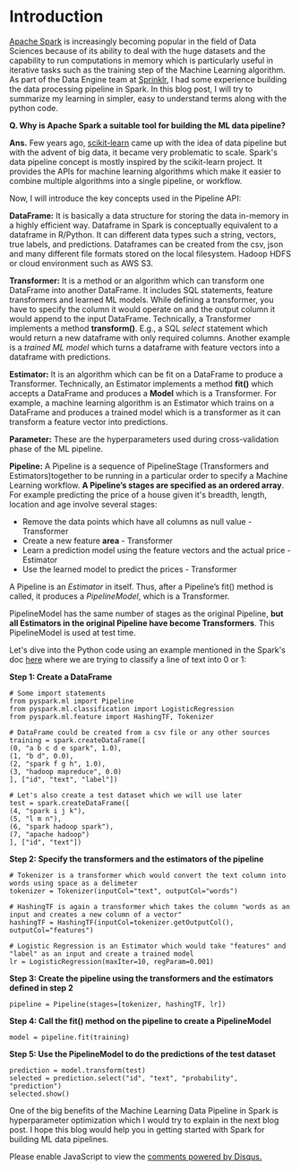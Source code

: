 <!-- 
.. title: Building Machine Learning Data Pipeline using Apache Spark
.. slug: building-machine-learning-data-pipeline-using-apache-spark
.. date: 2019-03-20 02:13:21 UTC+05:30
.. tags: Machine Learning, Data Science
.. category: 
.. link: 
.. description: 
.. type: text
-->

# Introduction

[Apache Spark]() is increasingly becoming popular in the field of Data Sciences because of its ability to deal with the huge datasets and the capability to  run computations in memory which is particularly useful in iterative tasks such as the training step of the Machine Learning algorithm. As part of the Data Engine team at [Sprinklr](https://www.sprinklr.com/), I had some experience building the data processing pipeline in Spark. In this blog post, I will try to summarize my learning in simpler, easy to understand terms along with the python code.  

**Q. Why is Apache Spark a suitable tool for building the ML data pipeline?**

**Ans.** Few years ago, [scikit-learn](https://scikit-learn.org/stable/) came up with the idea of data pipeline but with the advent of big data, it became very problematic to scale. Spark's data pipeline concept is mostly inspired by the scikit-learn project. It provides the APIs for machine learning algorithms which make it easier to combine multiple algorithms into a single pipeline, or workflow.

Now, I will introduce the key concepts used in the Pipeline API:

**DataFrame:** It is basically a data structure for storing the data in-memory in a highly efficient way. Dataframe in Spark is conceptually equivalent to a dataframe in R/Python. It can different data types such a string, vectors, true labels, and predictions.
Dataframes can be created from the csv, json and many different file formats stored on the local filesystem. Hadoop HDFS or cloud environment such as AWS S3.

**Transformer:** It is a method or an algorithm which can transform one DataFrame into another DataFrame. It includes SQL statements, feature transformers and learned ML models. While defining a transformer, you have to specify the column it would operate on and the output column it would append to the input DataFrame. Technically, a Transformer implements a method **transform()**. E.g., a SQL *select* statement which would return a new dataframe with only required columns. Another example is a *trained ML model* which turns a dataframe with feature vectors into a dataframe with predictions.

**Estimator:** It is an algorithm which can be fit on a DataFrame to produce a Transformer.  Technically, an Estimator implements a method **fit()** which accepts a DataFrame and produces a **Model** which is a Transformer. For example, a machine learning algorithm is an Estimator which trains on a DataFrame and produces a trained model which is a transformer as it can transform a feature vector into predictions.

**Parameter:** These are the hyperparameters used during cross-validation phase of the ML pipeline.

**Pipeline:** A Pipeline is a sequence of PipelineStage (Transformers and Estimators)together to be running in a particular order to specify a Machine Learning workflow. **A Pipeline’s stages are specified as an ordered array**. For example predicting the price of a house given it's breadth, length, location and age involve several stages:

* Remove the data points which have all columns as null value - Transformer
* Create a new feature **area** - Transformer
* Learn a prediction model using the feature vectors and the actual price - Estimator
* Use the learned model to predict the prices - Transformer

A Pipeline is an *Estimator* in itself. Thus, after a Pipeline’s fit() method is called, it produces a *PipelineModel*, which is a Transformer. 

PipelineModel has the same number of stages as the original Pipeline, **but all Estimators in the original Pipeline have become Transformers**. This PipelineModel is used at test time. 

Let's dive into the Python code using an example mentioned in the Spark's doc [here](https://spark.apache.org/docs/latest/ml-pipeline.html#example-pipeline) where we are trying to classify a line of text into 0 or 1:

**Step 1: Create a DataFrame**

    # Some import statements
    from pyspark.ml import Pipeline
    from pyspark.ml.classification import LogisticRegression
    from pyspark.ml.feature import HashingTF, Tokenizer

    # DataFrame could be created from a csv file or any other sources 
    training = spark.createDataFrame([
    (0, "a b c d e spark", 1.0),
    (1, "b d", 0.0),
    (2, "spark f g h", 1.0),
    (3, "hadoop mapreduce", 0.0)
    ], ["id", "text", "label"])

    # Let's also create a test dataset which we will use later
    test = spark.createDataFrame([
    (4, "spark i j k"),
    (5, "l m n"),
    (6, "spark hadoop spark"),
    (7, "apache hadoop")
    ], ["id", "text"])


**Step 2: Specify the transformers and the estimators of the pipeline**
    
    # Tokenizer is a transformer which would convert the text column into words using space as a delimeter
    tokenizer = Tokenizer(inputCol="text", outputCol="words")

    # HashingTF is again a transformer which takes the column "words as an input and creates a new column of a vector" 
    hashingTF = HashingTF(inputCol=tokenizer.getOutputCol(), outputCol="features")

    # Logistic Regression is an Estimator which would take "features" and "label" as an input and create a trained model
    lr = LogisticRegression(maxIter=10, regParam=0.001)


**Step 3: Create the pipeline using the transformers and the estimators defined in step 2**

    pipeline = Pipeline(stages=[tokenizer, hashingTF, lr])


**Step 4: Call the fit() method on the pipeline to create a PipelineModel**

    model = pipeline.fit(training)


**Step 5: Use the PipelineModel to do the predictions of the test dataset**

    prediction = model.transform(test)
    selected = prediction.select("id", "text", "probability", "prediction")
    selected.show()


One of the big benefits of the Machine Learning Data Pipeline in Spark is hyperparameter optimization which I would try to explain in the next blog post. I hope this blog would help you in getting started with Spark for building ML data pipelines. 



<div id="disqus_thread"></div>
<script>
/**
* RECOMMENDED CONFIGURATION VARIABLES: EDIT AND UNCOMMENT THE SECTION BELOW TO INSERT DYNAMIC VALUES FROM YOUR PLATFORM OR CMS.
* LEARN WHY DEFINING THESE VARIABLES IS IMPORTANT: https://disqus.com/admin/universalcode/#configuration-variables
*/
/*
var disqus_config = function () {
this.page.url = PAGE_URL; // Replace PAGE_URL with your page's canonical URL variable
this.page.identifier = PAGE_IDENTIFIER; // Replace PAGE_IDENTIFIER with your page's unique identifier variable
};
*/
(function() { // DON'T EDIT BELOW THIS LINE
var d = document, s = d.createElement('script');

s.src = '//avoyage.disqus.com/embed.js';

s.setAttribute('data-timestamp', +new Date());
(d.head || d.body).appendChild(s);
})();
</script>
<noscript>Please enable JavaScript to view the <a href="https://disqus.com/?ref_noscript" rel="nofollow">comments powered by Disqus.</a></noscript>
